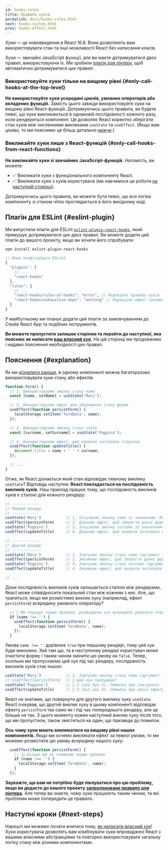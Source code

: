 ```yaml
---
id: hooks-rules
title: Правила хуків
permalink: docs/hooks-rules.html
next: hooks-custom.html
prev: hooks-effect.html
---
```


*Хуки* — це нововведення в React 16.8. Вони дозволяють вам використовувати стан та інші можливості React без написання класів.

Хуки — звичайні JavaScript функції, але ви маєте дотримуватися двох правил, використовуючи їх. Ми зробили [плагін для лінтеру](https://www.npmjs.com/package/eslint-plugin-react-hooks), щоб автоматично дотримуватися цих правил:

### Використовуйте хуки тільки на вищому рівні {#only-call-hooks-at-the-top-level}

**Не використовуйте хуки усередині циклів, умовних операторів або вкладених функцій.** Замість цього завжди використовуйте хуки на вищому рівні React-функцій. Дотримуючись цього правила, ви будете певні, що хуки викликаються в однаковій послідовності кожного разу, коли рендериться компонент. Це дозволяє React коректно зберігати стан хуків між численними викликами `useState` та `useEffect`. (Якщо вам цікаво, то ми пояснимо це більш детально [нижче](#explanation).)

### Викликайте хуки лише з React-функцій {#only-call-hooks-from-react-functions}

**Не викликайте хуки зі звичайних JavaScript-функцій.** Натомість, ви можете:

* ✅ Викликати хуки з функціонального компоненту React.
* ✅ Викликати хуки з хуків користувача (ми навчимося це роботи [на наступній сторінці](/docs/hooks-custom.html)).

Дотримуючись цього правила, ви можете бути певні, що вся логіка компоненту зі станом чітко проглядається в його вихідному коді.

## Плагін для ESLint {#eslint-plugin}

Ми випустили плагін для ESLint [`eslint-plugin-react-hooks`](https://www.npmjs.com/package/eslint-plugin-react-hooks), який примушує дотримуватися цих двох правил. Ви можете додати цей плагін до вашого проекту, якщо ви хочете його спробувати:

```bash
npm install eslint-plugin-react-hooks
```

```js
// Ваша конфігурація ESLint
{
  "plugins": [
    // ...
    "react-hooks"
  ],
  "rules": {
    // ...
    "react-hooks/rules-of-hooks": "error", // Перевіряє правила хуків
    "react-hooks/exhaustive-deps": "warning" // Перевіряє ефект залежностей
  }
}
```

У майбутньому ми планує додати цей плагін за замовчуванням до Create React App та подібних інструментів.

**Ви можете пропустити залишок сторінки та перейти до наступної, яка пояснює як написати [ваш власний хук](/docs/hooks-custom.html).** На цій сторінці ми продовжимо і надамо пояснення необхідності цих правил.

## Пояснення {#explanation}

Як ми [дізналися раніше](/docs/hooks-state.html#tip-using-multiple-state-variables), в одному компоненті можна багаторазово використовувати хуки стану або ефектів:

```js
function Form() {
  // 1. Використовуємо змінну стану name
  const [name, setName] = useState('Mary');

  // 2. Використовуємо ефект для збереження стану форми
  useEffect(function persistForm() {
    localStorage.setItem('formData', name);
  });

  // 3. Використовуємо змінну стану state
  const [surname, setSurname] = useState('Poppins');

  // 4. Використовуємо ефект, щоб оновити заголовок сторінки
  useEffect(function updateTitle() {
    document.title = name + ' ' + surname;
  });

  // ...
}
```

Отже, як React дізнається який стан відповідає певному виклику `useState`? Відповідь наступна: **React покладається на послідовність викликів хуків**. Наш приклад працює тому, що послідовність викликів хуків є сталою для кожного рендеру:

```js
// ------------
// Перший рендер
// ------------
useState('Mary')           // 1. Ініціюємо змінну name зі значенням 'Mary'
useEffect(persistForm)     // 2. Додаємо ефект, щоб зберегти данні форми
useState('Poppins')        // 3. Ініціюємо змінну surname зі значенням 'Poppins'
useEffect(updateTitle)     // 4. Додаємо ефект, щоб оновити заголовок сторінки

// -------------
// Другий рендер
// -------------
useState('Mary')           // 1. Зчитуємо змінну стану name (аргумент ігнорується)
useEffect(persistForm)     // 2. Змінюємо ефект, щоб зберегти данні форми
useState('Poppins')        // 3. Зчитуємо змінну стану surname (аргумент ігнорується)
useEffect(updateTitle)     // 4. Змінюємо ефект, щоб оновити заголовок сторінки

// ...
```

Доки послідовність викликів хуків залишається сталою між рендерами, React може співвідносити локальний стан між кожним з них. Але, що трапиться, якщо ми розмістимо виклик хуку (наприклад, ефект `persistForm`) всередину умовного оператору?

```js
  // 🔴 Ми порушує перше правило, розміщуючи хук всередині умовного оператору
  if (name !== '') {
    useEffect(function persistForm() {
      localStorage.setItem('formData', name);
    });
  }
```

Умова `name !== ''` дорівнює `true` при першому рендері, тому цей хук буде виконано. Хай там що, та в наступному рендері користувач може очистити форму і таким чином змінити цю умову на `false`. Тепер, оскільки ми пропускаємо цей хук під час рендеру, послідовність викликів хуків стає іншою:

```js
useState('Mary')           // 1. Зчитуємо змінну стану name (аргумент ігнорується)
// useEffect(persistForm)  // 🔴 Цей хук пропущено!
useState('Poppins')        // 🔴 2 (але був 3). Помилка при зчитуванні змінної стану surname
useEffect(updateTitle)     // 🔴 3 (but was 4). Помилка при зміні ефекту
```

React не знатиме, що повернути для другого виклику хуку `useState`. React очікував, що другий виклик хуку в цьому компоненті відповідає ефекту `persistForm` так само як і під час попереднього рендеру, але це більше не так. З цього моменту кожен наступний виклик хуку після того, що ми пропустили, також зміститься на один, що призведе до помилок.

**Ось чому хуки мають викликатися на вищому рівні наших компонентів.** Якщо ми хочемо викликати ефект за певної умови, то ми можемо розмістити цю умову *всередину* нашого хуку:

```js
  useEffect(function persistForm() {
    // 👍 Більше ми не зламаємо перше правило
    if (name !== '') {
      localStorage.setItem('formData', name);
    }
  });
```

**Зауважте, що вам не потрібно буде піклуватися про цю проблему, якщо ви додасте до вашого проекту [запропоноване правило для лінтера](https://www.npmjs.com/package/eslint-plugin-react-hooks).** Але тепер ви знаєте, *чому* хуки працюють таким чином, та які проблеми може попередити це правило.

## Наступні кроки {#next-steps}

Нарешті ми можемо почати вчитися тому, [як написати власний хук](/docs/hooks-custom.html)! Хуки користувача дозволять вам комбінувати хуки впроваджені React з вашими власними абстракціями та повторно використовувати загальну логіку стану між різними компонентами.
